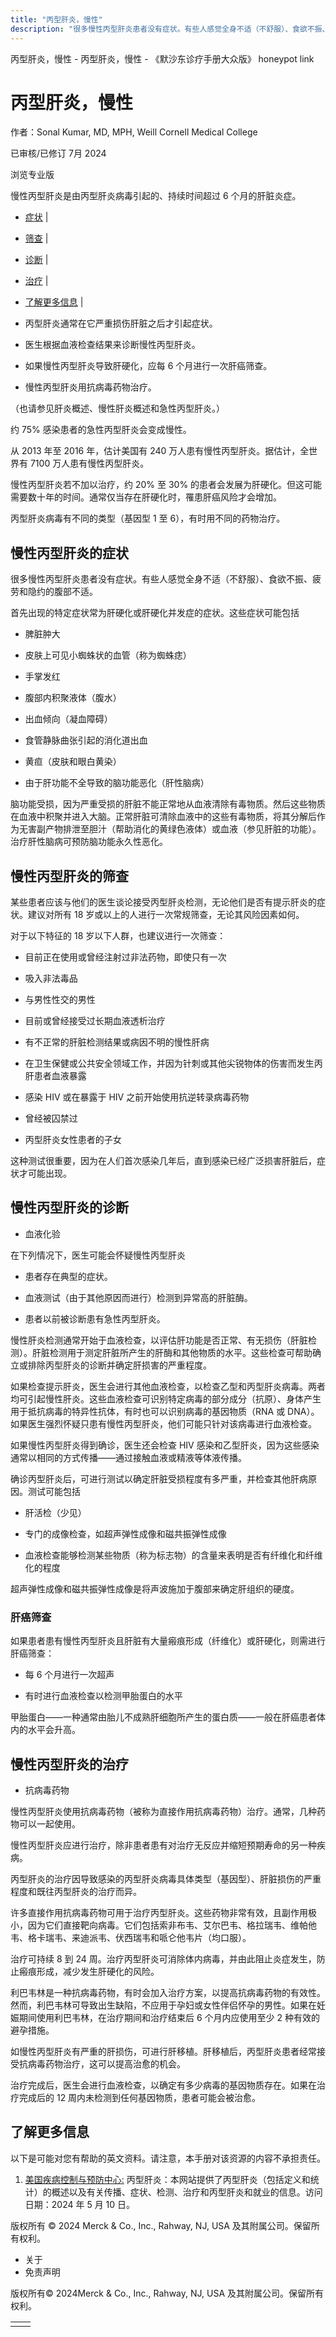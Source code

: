 ```yaml
---
title: "丙型肝炎，慢性"
description: "很多慢性丙型肝炎患者没有症状。有些人感觉全身不适（不舒服）、食欲不振、疲劳和隐约的腹部不适。"
---
```


﻿丙型肝炎，慢性 \- 丙型肝炎，慢性 \- 《默沙东诊疗手册大众版》 honeypot link

# 丙型肝炎，慢性

作者：Sonal Kumar, MD, MPH, Weill Cornell Medical College

已审核/已修订 7月 2024

浏览专业版

慢性丙型肝炎是由丙型肝炎病毒引起的、持续时间超过 6 个月的肝脏炎症。

- [症状](#症状_v36936530_zh) \|
- [筛查](#筛查_v36936555_zh) \|
- [诊断](#诊断_v36936583_zh) \|
- [治疗](#治疗_v36936624_zh) \|
- [了解更多信息](#了解更多信息_v36936642_zh) \|

- 丙型肝炎通常在它严重损伤肝脏之后才引起症状。

- 医生根据血液检查结果来诊断慢性丙型肝炎。

- 如果慢性丙型肝炎导致肝硬化，应每 6 个月进行一次肝癌筛查。

- 慢性丙型肝炎用抗病毒药物治疗。


（也请参见肝炎概述、慢性肝炎概述和急性丙型肝炎。）

约 75% 感染患者的急性丙型肝炎会变成慢性。

从 2013 年至 2016 年，估计美国有 240 万人患有慢性丙型肝炎。据估计，全世界有 7100 万人患有慢性丙型肝炎。

慢性丙型肝炎若不加以治疗，约 20% 至 30% 的患者会发展为肝硬化。但这可能需要数十年的时间。通常仅当存在肝硬化时，罹患肝癌风险才会增加。

丙型肝炎病毒有不同的类型（基因型 1 至 6），有时用不同的药物治疗。

## 慢性丙型肝炎的症状

很多慢性丙型肝炎患者没有症状。有些人感觉全身不适（不舒服）、食欲不振、疲劳和隐约的腹部不适。

首先出现的特定症状常为肝硬化或肝硬化并发症的症状。这些症状可能包括

- 脾脏肿大

- 皮肤上可见小蜘蛛状的血管（称为蜘蛛痣）

- 手掌发红

- 腹部内积聚液体（腹水）

- 出血倾向（凝血障碍）

- 食管静脉曲张引起的消化道出血

- 黄疸（皮肤和眼白黄染）

- 由于肝功能不全导致的脑功能恶化（肝性脑病）


脑功能受损，因为严重受损的肝脏不能正常地从血液清除有毒物质。然后这些物质在血液中积聚并进入大脑。正常肝脏可清除血液中的这些有毒物质，将其分解后作为无害副产物排泄至胆汁（帮助消化的黄绿色液体）或血液（参见肝脏的功能）。治疗肝性脑病可预防脑功能永久性恶化。

## 慢性丙型肝炎的筛查

某些患者应该与他们的医生谈论接受丙型肝炎检测，无论他们是否有提示肝炎的症状。建议对所有 18 岁或以上的人进行一次常规筛查，无论其风险因素如何。

对于以下特征的 18 岁以下人群，也建议进行一次筛查：

- 目前正在使用或曾经注射过非法药物，即使只有一次

- 吸入非法毒品

- 与男性性交的男性

- 目前或曾经接受过长期血液透析治疗

- 有不正常的肝脏检测结果或病因不明的慢性肝病

- 在卫生保健或公共安全领域工作，并因为针刺或其他尖锐物体的伤害而发生丙肝患者血液暴露

- 感染 HIV 或在暴露于 HIV 之前开始使用抗逆转录病毒药物

- 曾经被囚禁过

- 丙型肝炎女性患者的子女


这种测试很重要，因为在人们首次感染几年后，直到感染已经广泛损害肝脏后，症状才可能出现。

## 慢性丙型肝炎的诊断

- 血液化验


在下列情况下，医生可能会怀疑慢性丙型肝炎

- 患者存在典型的症状。

- 血液测试（由于其他原因而进行）检测到异常高的肝脏酶。

- 患者以前被诊断患有急性丙型肝炎。


慢性肝炎检测通常开始于血液检查，以评估肝功能是否正常、有无损伤（肝脏检测）。肝脏检测用于测定肝脏所产生的肝酶和其他物质的水平。这些检查可帮助确立或排除丙型肝炎的诊断并确定肝损害的严重程度。

如果检查提示肝炎，医生会进行其他血液检查，以检查乙型和丙型肝炎病毒。两者均可引起慢性肝炎。这些血液检查可识别特定病毒的部分成分（抗原）、身体产生用于抵抗病毒的特异性抗体，有时也可以识别病毒的基因物质（RNA 或 DNA）。如果医生强烈怀疑只患有慢性丙型肝炎，他们可能只针对该病毒进行血液检查。

如果慢性丙型肝炎得到确诊，医生还会检查 HIV 感染和乙型肝炎，因为这些感染通常以相同的方式传播——通过接触血液或精液等体液传播。

确诊丙型肝炎后，可进行测试以确定肝脏受损程度有多严重，并检查其他肝病原因。测试可能包括

- 肝活检（少见）

- 专门的成像检查，如超声弹性成像和磁共振弹性成像

- 血液检查能够检测某些物质（称为标志物）的含量来表明是否有纤维化和纤维化的程度


超声弹性成像和磁共振弹性成像是将声波施加于腹部来确定肝组织的硬度。

### 肝癌筛查

如果患者患有慢性丙型肝炎且肝脏有大量瘢痕形成（纤维化）或肝硬化，则需进行肝癌筛查：

- 每 6 个月进行一次超声

- 有时进行血液检查以检测甲胎蛋白的水平


甲胎蛋白——一种通常由胎儿不成熟肝细胞所产生的蛋白质——一般在肝癌患者体内的水平会升高。

## 慢性丙型肝炎的治疗

- 抗病毒药物


慢性丙型肝炎使用抗病毒药物（被称为直接作用抗病毒药物）治疗。通常，几种药物可以一起使用。

慢性丙型肝炎应进行治疗，除非患者患有对治疗无反应并缩短预期寿命的另一种疾病。

丙型肝炎的治疗因导致感染的丙型肝炎病毒具体类型（基因型）、肝脏损伤的严重程度和既往丙型肝炎的治疗而异。

许多直接作用抗病毒药物可用于治疗丙型肝炎。这些药物非常有效，且副作用极小，因为它们直接靶向病毒。它们包括索非布韦、艾尔巴韦、格拉瑞韦、维帕他韦、格卡瑞韦、来迪派韦、伏西瑞韦和哌仑他韦片（均口服）。

治疗可持续 8 到 24 周。治疗丙型肝炎可消除体内病毒，并由此阻止炎症发生，防止瘢痕形成，减少发生肝硬化的风险。

利巴韦林是一种抗病毒药物，有时会加入治疗方案，以提高抗病毒药物的有效性。然而，利巴韦林可导致出生缺陷，不应用于孕妇或女性伴侣怀孕的男性。如果在妊娠期间使用利巴韦林，在治疗期间和治疗结束后 6 个月内应使用至少 2 种有效的避孕措施。

如慢性丙型肝炎有严重的肝损伤，可进行肝移植。肝移植后，丙型肝炎患者经常接受抗病毒药物治疗，这可以提高治愈的机会。

治疗完成后，医生会进行血液检查，以确定有多少病毒的基因物质存在。如果在治疗完成后的 12 周内未检测到任何基因物质，患者可能会被治愈。

## 了解更多信息

以下是可能对您有帮助的英文资料。请注意，本手册对该资源的内容不承担责任。

1. [美国疾病控制与预防中心:](https://www.cdc.gov/hepatitis-c/) 丙型肝炎：本网站提供了丙型肝炎（包括定义和统计）的概述以及有关传播、症状、检测、治疗和丙型肝炎和就业的信息。访问日期：2024 年 5 月 10 日。




版权所有 © 2024
Merck & Co., Inc., Rahway, NJ, USA 及其附属公司。保留所有权利。

- 关于
- 免责声明

版权所有© 2024Merck & Co., Inc., Rahway, NJ, USA 及其附属公司。保留所有权利。

|     |     |
| --- | --- |
|  |  |